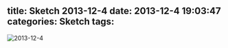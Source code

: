 title: Sketch 2013-12-4
date: 2013-12-4 19:03:47
categories: Sketch
tags:
---
![2013-12-4](/img/sketches/2013.12.4.JPG)